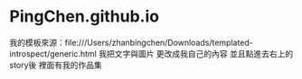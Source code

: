 # PingChen.github.io
我的模板來源：file:///Users/zhanbingchen/Downloads/templated-introspect/generic.html
我把文字與圖片 更改成我自己的內容
並且點進去右上的story後 裡面有我的作品集

